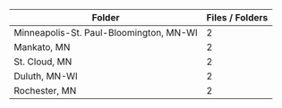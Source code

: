 | Folder                                  |   Files / Folders |
|-----------------------------------------|-------------------|
| Minneapolis-St. Paul-Bloomington, MN-WI |                 2 |
| Mankato, MN                             |                 2 |
| St. Cloud, MN                           |                 2 |
| Duluth, MN-WI                           |                 2 |
| Rochester, MN                           |                 2 |